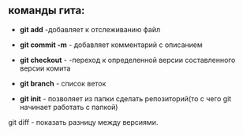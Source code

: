 ## команды гита:

* **git add** -добавляет к отслеживанию файл

* **git commit -m** - добавляет комментарий с описанием

* **git checkout** - -переход к определенной версии составленного версии комита

* **git branch** - список веток

* **git init** - позволяет из папки сделать репозиторий(то с чего git начинает работать с папкой)

git diff - показать разницу между версиями.
